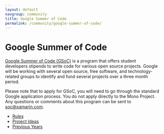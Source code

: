 ```yaml
---
layout: default
navgroup: community
title: Google Summer of Code
permalink: /community/google-summer-of-code/
---
```


Google Summer of Code
=====================

[Google Summer of Code (GSoC)](http://code.google.com/soc/) is a program that offers student developers stipends to write code for various open source projects. Google will be working with several open source, free software, and technology-related groups to identify and fund several projects over a three month period.

Please note that to apply for GSoC, you will need to go through the standard Google application process. You do not apply directly to the Mono Project. Any questions or comments about this program can be sent to soc@xamarin.com.

* [Rules]({{site.github.com}}/community/google-summer-of-code/rules/)
* [Project Ideas]({{site.github.com}}/community/google-summer-of-code/projects/)
* [Previous Years]({{site.github.com}}/community/google-summer-of-code/previous-years/)
